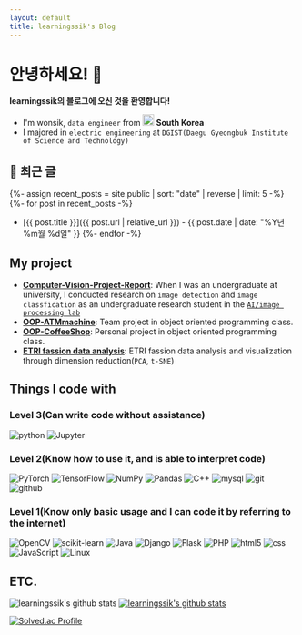 ```yaml
---
layout: default
title: learningssik's Blog
---
```


# 안녕하세요! 👋

**learningssik의 블로그에 오신 것을 환영합니다!**

- ‍I'm wonsik, `data engineer` from <img src="https://raw.githubusercontent.com/learningssik/learningssik/main/south-korea.png" width="20"/> <b>South Korea</b> 
- ‍I majored in `electric engineering` at `DGIST(Daegu Gyeongbuk Institute of Science and Technology)`

## 📝 최근 글

{%- assign recent_posts = site.public | sort: "date" | reverse | limit: 5 -%}
{%- for post in recent_posts -%}
- [{{ post.title }}]({{ post.url | relative_url }}) - {{ post.date | date: "%Y년 %m월 %d일" }}
{%- endfor -%}



<h2>My project </h2>

- <a href = "https://github.com/learningssik/Computer-Vision-Project-Report">**Computer-Vision-Project-Report**</a>: When I was an undergraduate at university, I conducted research on `image detection` and `image classfication` as an undergraduate research student in the <a href = "https://sites.google.com/view/mispl"> `AI/image processing lab` </a>
- <a href = "https://github.com/learningssik/OOP-ATMmachine">**OOP-ATMmachine**</a>: Team project in object oriented programming class.
- <a href = "https://github.com/learningssik/OOP-CoffeeShop">**OOP-CoffeeShop**</a>: Personal project in object oriented programming class.
- <a href = "https://velog.io/@learningssik/PCA-t-SNE-%EC%B0%A8%EC%9B%90-%EB%B6%84%EC%84%9D1">**ETRI fassion data analysis**</a>: ETRI fassion data analysis and visualization through dimension reduction(`PCA`, `t-SNE`)


<h2>Things I code with</h2>
  
  <h3>Level 3(Can write code without assistance)</h3>
  <p>
  <img alt="python" src="https://img.shields.io/badge/-Python-3776AB?style=flat-square&logo=python&logoColor=white" />
  <img alt="Jupyter" src="https://img.shields.io/badge/-Jupyter-F37626?style=flat-square&logo=Jupyter&logoColor=white" />
  </p>
  
  
  <h3>Level 2(Know how to use it, and is able to interpret code)</h3>
  <p>
  <img alt="PyTorch" src="https://img.shields.io/badge/-PyTorch-EE4C2C?style=flat-square&logo=PyTorch&logoColor=white" />
  <img alt="TensorFlow" src="https://img.shields.io/badge/-TensorFlow-FF6F00?style=flat-square&logo=TensorFlow&logoColor=white" />
  
  <img alt="NumPy" src="https://img.shields.io/badge/-NumPy-013243?style=flat-square&logo=NumPy&logoColor=white" />
  <img alt="Pandas" src="https://img.shields.io/badge/-Pandas-150458?style=flat-square&logo=Pandas&logoColor=white" />
  
  <img alt="C++" src="https://img.shields.io/badge/-C++-00599C?style=flat-square&logo=c%2B%2B&logoColor=white" />
  
  <img alt="mysql" src="https://img.shields.io/badge/-MySQL-4479A1?style=flat-square&logo=mysql&logoColor=white" />
  
  <img alt="git" src="https://img.shields.io/badge/-Git-F05032?style=flat-square&logo=git&logoColor=white" />
  <img alt="github" src="https://img.shields.io/badge/-GitHub-181717?style=flat-square&logo=github&logoColor=white" />
  </p>
  
  
  <h3>Level 1(Know only basic usage and I can code it by referring to the internet)</h3>
  <p>
  <img alt="OpenCV" src="https://img.shields.io/badge/-OpenCV-5C3EE8?style=flat-square&logo=OpenCV&logoColor=white" />
  <img alt="scikit-learn" src="https://img.shields.io/badge/-scikit_learn-F7931E?style=flat-square&logo=scikit-learn&logoColor=white" />
  
  <img alt="Java" src="https://img.shields.io/badge/-Java-007396?style=flat-square&logo=Java&logoColor=white" />
  


  <img alt="Django" src="https://img.shields.io/badge/-Django-092e20?style=flat-square&logo=Django&logoColor=white" />
  <img alt="Flask" src="https://img.shields.io/badge/-Flask-000000?style=flat-square&logo=Flask&logoColor=white" />
  <img alt="PHP" src="https://img.shields.io/badge/-PHP-777BB4?style=flat-square&logo=PHP&logoColor=white" />
  
  <img alt="html5" src="https://img.shields.io/badge/-HTML5-E34F26?style=flat-square&logo=html5&logoColor=white" />
  <img alt="css" src="https://img.shields.io/badge/-CSS-1572B6?style=flat-square&logo=css3&logoColor=white" />
  <img alt="JavaScript" src="https://img.shields.io/badge/-JavaScript-yellow?style=flat-square&logo=JavaScript&logoColor=white" />
  
  <img alt="Linux" src="https://img.shields.io/badge/-Linux-yellow?style=flat-square&logo=Linux&logoColor=white" />
  </p>

<h2>ETC.</h2>

![learningssik's github stats](https://github-readme-stats.vercel.app/api?username=learningssik&show_icons=true) <tab> [![learningssik's github stats](https://github-readme-stats.vercel.app/api/top-langs/?username=learningssik&show_icons=true&hide_border=true&title_color=004386&icon_color=004386&layout=compact)](https://github.com/learningssik)     
  
[![Solved.ac Profile](http://mazassumnida.wtf/api/v2/generate_badge?boj=yoon6624)](https://solved.ac//)
  
  
<!--
Hh
**MegaGnar13/MegaGnar13** is a ✨ _special_ ✨ repository because its `README.md` (this file) appears on your GitHub profile.

Here are some ideas to get you started:

-  I’m currently working on ...




-  I’m currently learning ...
-  I’m looking to collaborate on ...
-  I’m looking for help with ...
-  Ask me about ...
-  How to reach me: ...
-  Pronouns: ...dd
- ⚡ Fun fact: ...
-->